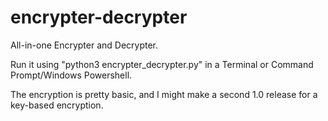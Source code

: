 # encrypter-decrypter
 All-in-one Encrypter and Decrypter.
 
 Run it using "python3 encrypter_decrypter.py" in a Terminal or Command Prompt/Windows Powershell.

The encryption is pretty basic, and I might make a second 1.0 release for a key-based encryption.
